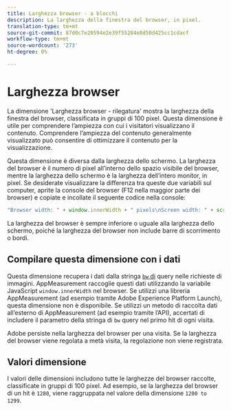 ```yaml
---
title: Larghezza browser - a blocchi
description: La larghezza della finestra del browser, in pixel.
translation-type: tm+mt
source-git-commit: 87d0c7e20594e2e39f55284e8d50d425cc1cdacf
workflow-type: tm+mt
source-wordcount: '273'
ht-degree: 0%

---
```



# Larghezza browser

La dimensione &#39;Larghezza browser - rilegatura&#39; mostra la larghezza della finestra del browser, classificata in gruppi di 100 pixel. Questa dimensione è utile per comprendere l’ampiezza con cui i visitatori visualizzano il contenuto. Comprendere l’ampiezza del contenuto generalmente visualizzato può consentire di ottimizzare il contenuto per la visualizzazione.

Questa dimensione è diversa dalla larghezza dello schermo. La larghezza del browser è il numero di pixel all’interno dello spazio visibile del browser, mentre la larghezza dello schermo è la larghezza dell’intero monitor, in pixel. Se desiderate visualizzare la differenza tra queste due variabili sul computer, aprite la console del browser (F12 nella maggior parte dei browser) e copiate e incollate il seguente codice nella console:

```javascript
"Browser width: " + window.innerWidth + " pixels\nScreen width: " + screen.width + " pixels";
```

La larghezza del browser è sempre inferiore o uguale alla larghezza dello schermo, poiché la larghezza del browser non include barre di scorrimento o bordi.

## Compilare questa dimensione con i dati

Questa dimensione recupera i dati dalla stringa [`bw` di](/help/implement/validate/query-parameters.md) query nelle richieste di immagini. AppMeasurement raccoglie questi dati utilizzando la variabile JavaScript `window.innerWidth` nel browser. Se utilizzi una libreria AppMeasurement (ad esempio tramite Adobe Experience Platform Launch), questa dimensione non è disponibile. Se utilizzi un metodo di raccolta dati all’esterno di AppMeasurement (ad esempio tramite l’API), accertati di includere il parametro della stringa di `bw` query nel primo hit di ogni visita.

Adobe persiste nella larghezza del browser per una visita. Se la larghezza del browser viene regolata a metà visita, la regolazione non viene registrata.

## Valori dimensione

I valori delle dimensioni includono tutte le larghezze del browser raccolte, classificate in gruppi di 100 pixel. Ad esempio, se la larghezza del browser di un hit è `1280`, viene raggruppata nel valore della dimensione `1200 to 1299`.
